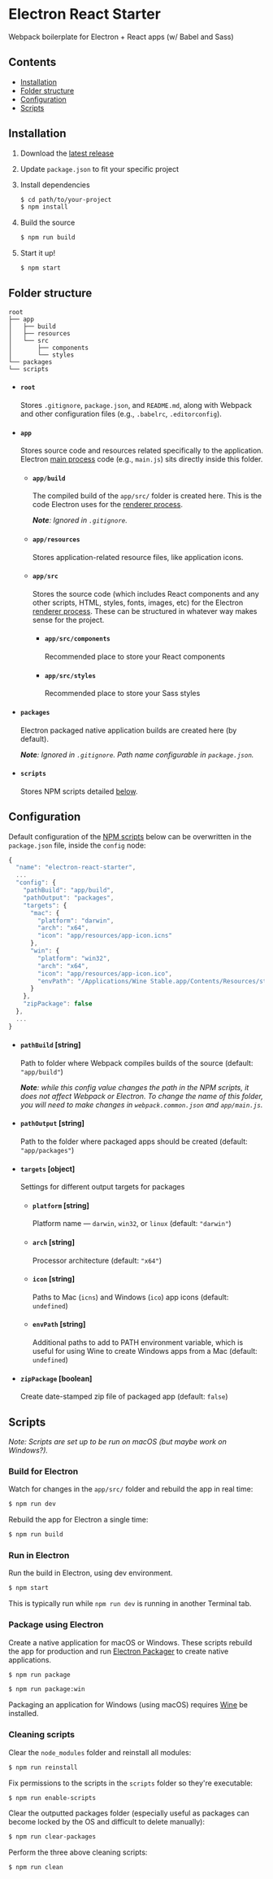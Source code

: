 # Electron React Starter
Webpack boilerplate for Electron + React apps (w/ Babel and Sass)


## Contents
- [Installation](#installation)
- [Folder structure](#folder-structure)
- [Configuration](#configuration)
- [Scripts](#scripts)


## Installation

1. Download the [latest release](https://github.com/movingobjects/electron-react-starter/releases/latest)
1. Update `package.json` to fit your specific project
1. Install dependencies

    ```bash
    $ cd path/to/your-project
    $ npm install
    ```
1. Build the source

    ```bash
    $ npm run build
    ```
1. Start it up!

    ```bash
    $ npm start
    ```


## Folder structure

```
root
├── app
│   ├── build
│   ├── resources
│   └── src
│       ├── components
│       └── styles
└── packages
└── scripts
```

- #### `root`
    Stores `.gitignore`, `package.json`, and `README.md`, along with Webpack and other configuration files (e.g., `.babelrc`, `.editorconfig`).

- #### `app`
    Stores source code and resources related specifically to the application. Electron [main process](https://electronjs.org/docs/glossary#main-process) code (e.g., `main.js`) sits directly inside this folder.

    - #### `app/build`
        The compiled build of the `app/src/` folder is created here. This is the code Electron uses for the [renderer process](https://electronjs.org/docs/glossary#renderer-process).

        _**Note**: Ignored in `.gitignore`._

    - #### `app/resources`
        Stores application-related resource files, like application icons.

    - #### `app/src`
        Stores the source code (which includes React components and any other scripts, HTML, styles, fonts, images, etc) for the Electron [renderer process](https://electronjs.org/docs/glossary#renderer-process). These can be structured in whatever way makes sense for the project.

        - #### `app/src/components`
            Recommended place to store your React components

        - #### `app/src/styles`
            Recommended place to store your Sass styles


- #### `packages`
    Electron packaged native application builds are created here (by default).

    _**Note**: Ignored in `.gitignore`. Path name configurable in `package.json`._

- #### `scripts`
    Stores NPM scripts detailed [below](#scripts).

## Configuration

Default configuration of the [NPM scripts](#scripts) below can be overwritten in the `package.json` file, inside the `config` node:

```js
{
  "name": "electron-react-starter",
  ...
  "config": {
    "pathBuild": "app/build",
    "pathOutput": "packages",
    "targets": {
      "mac": {
        "platform": "darwin",
        "arch": "x64",
        "icon": "app/resources/app-icon.icns"
      },
      "win": {
        "platform": "win32",
        "arch": "x64",
        "icon": "app/resources/app-icon.ico",
        "envPath": "/Applications/Wine Stable.app/Contents/Resources/start/bin:/Applications/Wine Stable.app/Contents/Resources/wine/bin"
      }
    },
    "zipPackage": false
  },
  ...
}
```
- #### `pathBuild` [string]

    Path to folder where Webpack compiles builds of the source (default: `"app/build"`)

    _**Note**: while this config value changes the path in the NPM scripts, it does not affect Webpack or Electron. To change the name of this folder, you will need to make changes in `webpack.common.json` and `app/main.js`._

- #### `pathOutput` [string]

    Path to the folder where packaged apps should be created (default: `"app/packages"`)


- #### `targets` [object]
    Settings for different output targets for packages

    - #### `platform` [string]

        Platform name — `darwin`, `win32`, or `linux` (default: `"darwin"`)

    - #### `arch` [string]

        Processor architecture (default: `"x64"`)

    - #### `icon` [string]

        Paths to Mac (`icns`) and Windows (`ico`) app icons (default: `undefined`)

    - #### `envPath` [string]

        Additional paths to add to PATH environment variable, which is useful for using Wine to create Windows apps from a Mac (default: `undefined`)

- #### `zipPackage` [boolean]

    Create date-stamped zip file of packaged app (default: `false`)


## Scripts

*Note: Scripts are set up to be run on macOS (but maybe work on Windows?).*

### Build for Electron

Watch for changes in the `app/src/` folder and rebuild the app in real time:

```bash
$ npm run dev
```

Rebuild the app for Electron a single time:

```bash
$ npm run build
```

### Run in Electron

Run the build in Electron, using dev environment.

```bash
$ npm start
```

This is typically run while `npm run dev` is running in another Terminal tab.


### Package using Electron

Create a native application for macOS or Windows. These scripts rebuild the app for production and run [Electron Packager](https://github.com/electron-userland/electron-packager) to create native applications.

```bash
$ npm run package
```

```bash
$ npm run package:win
```

Packaging an application for Windows (using macOS) requires [Wine](https://www.winehq.org) be installed.


### Cleaning scripts

Clear the `node_modules` folder and reinstall all modules:

```bash
$ npm run reinstall
```

Fix permissions to the scripts in the `scripts` folder so they're executable:

```bash
$ npm run enable-scripts
```

Clear the outputted packages folder (especially useful as packages can become locked by the OS and difficult to delete manually):

```bash
$ npm run clear-packages
```

Perform the three above cleaning scripts:

```bash
$ npm run clean
```
